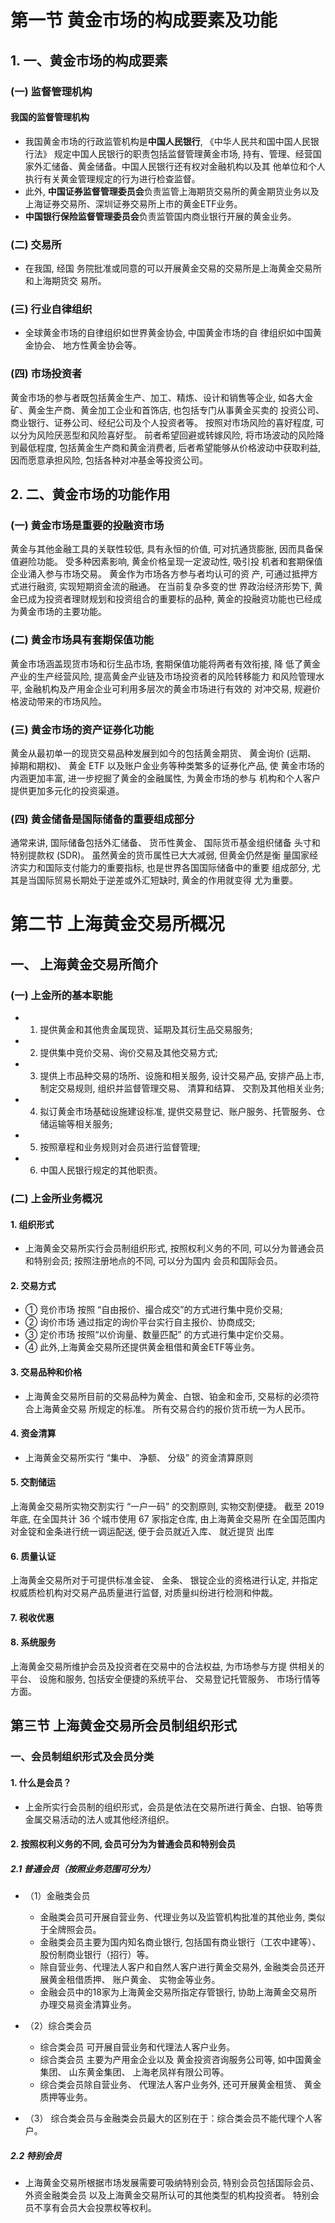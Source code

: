# 第一节 黄金市场的构成要素及功能
## 1. 一、黄金市场的构成要素
### (一) 监督管理机构
#### 我国的监督管理机构
- 我国黄金市场的行政监管机构是**中国人民银行**, 《中华人民共和国中国人民银行法》 规定中国人民银行的职责包括监督管理黄金市场, 持有、管理、经营国家外汇储备、黄金储备。中国人民银行还有权对金融机构以及其 他单位和个人执行有关黄金管理规定的行为进行检查监督。 
- 此外, **中国证券监督管理委员会**负责监管上海期货交易所的黄金期货业务以及上海证券交易所、深圳证券交易所上市的黄金ETF业务。
- **中国银行保险监督管理委员会**负责监管国内商业银行开展的黄金业务。

### (二) 交易所
- 在我国, 经国 务院批准或同意的可以开展黄金交易的交易所是上海黄金交易所和上海期货交 易所。

### (三) 行业自律组织
- 全球黄金市场的自律组织如世界黄金协会, 中国黄金市场的自 律组织如中国黄金协会、 地方性黄金协会等。

### (四) 市场投资者
黄金市场的参与者既包括黄金生产、加工、精炼、设计和销售等企业, 如各大金矿、黄金生产商、黄金加工企业和首饰店, 也包括专门从事黄金买卖的 投资公司、商业银行、证券公司、经纪公司及个人投资者等。 按照对市场风险的喜好程度, 可以分为风险厌恶型和风险喜好型。 前者希望回避或转嫁风险, 将市场波动的风险降到最低程度, 包括黄金生产商和黄金消费者, 后者希望能够从价格波动中获取利益, 因而愿意承担风险, 包括各种对冲基金等投资公司。

## 2. 二、黄金市场的功能作用
### (一) 黄金市场是重要的投融资市场
黄金与其他金融工具的关联性较低, 具有永恒的价值, 可对抗通货膨胀, 因而具备保值避险功能。 受多种因素影响, 黄金价格呈现一定波动性, 吸引投 机者和套期保值企业涌入参与市场交易。 黄金作为市场各方参与者均认可的资 产, 可通过抵押方式进行融资, 实现短期资金流的融通。 在当前复杂多变的世 界政治经济形势下, 黄金已成为投资者理财规划和投资组合的重要标的品种, 黄金的投融资功能也已经成为黄金市场的主要功能。

### (二) 黄金市场具有套期保值功能 
黄金市场涵盖现货市场和衍生品市场, 套期保值功能将两者有效衔接, 降 低了黄金产业的生产经营风险, 提高黄金产业链及市场投资者的风险转移能力 和风险管理水平, 金融机构及产用金企业可利用多层次的黄金市场进行有效的 对冲交易, 规避价格波动带来的市场风险。 

### (三) 黄金市场的资产证券化功能 
黄金从最初单一的现货交易品种发展到如今的包括黄金期货、 黄金询价 (远期、 掉期和期权)、 黄金 ETF 以及账户金业务等种类繁多的证券化产品, 使 黄金市场的内涵更加丰富, 进一步挖掘了黄金的金融属性, 为黄金市场的参与 机构和个人客户提供更加多元化的投资渠道。 

### (四) 黄金储备是国际储备的重要组成部分 
通常来讲, 国际储备包括外汇储备、 货币性黄金、 国际货币基金组织储备 头寸和特别提款权 (SDR)。 虽然黄金的货币属性已大大减弱, 但黄金仍然是衡 量国家经济实力和国际支付能力的重要指标, 也是世界各国国际储备中的重要 组成部分, 尤其是当国际贸易长期处于逆差或外汇短缺时, 黄金的作用就变得 尤为重要。

# 第二节 上海黄金交易所概况
## 一、 上海黄金交易所简介
### (一) 上金所的基本职能 
- 1. 提供黄金和其他贵金属现货、延期及其衍生品交易服务; 
- 2. 提供集中竞价交易、询价交易及其他交易方式; 
- 3. 提供上市品种交易的场所、设施和相关服务, 设计交易产品, 安排产品上市, 制定交易规则, 
    组织并监督管理交易、 清算和结算、 交割及其他相关业务; 
- 4. 拟订黄金市场基础设施建设标准, 提供交易登记、账户服务、托管服务、仓储运输等相关服务;
- 5. 按照章程和业务规则对会员进行监督管理; 
- 6. 中国人民银行规定的其他职责。

### (二) 上金所业务概况
#### 1. 组织形式
- 上海黄金交易所实行会员制组织形式, 
  按照权利义务的不同, 可以分为普通会员和特别会员; 
  按照注册地点的不同, 可以分为国内 会员和国际会员。

#### 2. 交易方式 
- ① 竞价市场 按照 “自由报价、撮合成交”的方式进行集中竞价交易; 
- ② 询价市场 通过指定的询价平台实行自主报价、协商成交; 
- ③ 定价市场 按照“以价询量、数量匹配” 的方式进行集中定价交易。 
- ④ 此外,上海黄金交易所还提供黄金租借和黄金ETF等业务。

#### 3. 交易品种和价格 
- 上海黄金交易所目前的交易品种为黄金、白银、铂金和金币, 交易标的必须符合上海黄金交易
  所规定的标准。 所有交易合约的报价货币统一为人民币。

#### 4. 资金清算 
- 上海黄金交易所实行 “集中、 净额、 分级” 的资金清算原则

#### 5. 交割储运 
上海黄金交易所实物交割实行 “一户一码” 的交割原则, 实物交割便捷。 截至 2019 年底, 在全国共计 36 个城市使用 67 家指定仓库, 由上海黄金交易所 在全国范围内对金锭和金条进行统一调运配送, 便于会员就近入库、 就近提货 出库

#### 6. 质量认证 
上海黄金交易所对于可提供标准金锭、 金条、 银锭企业的资格进行认定, 并指定权威质检机构对交易产品质量进行监督, 对质量纠纷进行检测和仲裁。

#### 7. 税收优惠

#### 8. 系统服务 
上海黄金交易所维护会员及投资者在交易中的合法权益, 为市场参与方提 供相关的平台、 设施和服务, 包括安全便捷的系统平台、 交易登记托管服务、 市场行情等方面。

## 第三节 上海黄金交易所会员制组织形式
### 一、会员制组织形式及会员分类
#### 1. 什么是会员？
- 上金所实行会员制的组织形式，会员是依法在交易所进行黄金、白银、铂等贵金属交易活动的法人或其他经济组织。

#### 2. 按照权利义务的不同, 会员可分为为普通会员和特别会员
##### 2.1 普通会员（按照业务范围可分为）
- （1）金融类会员
  - 金融类会员可开展自营业务、代理业务以及监管机构批准的其他业务, 类似于全牌照会员。
  - 金融类会员主要为国内知名商业银行, 包括国有商业银行（工农中建等）、股份制商业银行（招行）等。 
  - 除自营业务、代理法人客户和自然人客户进行黄金交易外, 金融类会员还开展黄金租借质押、 账户黄金、 实物金等业务。 
  - 金融会员中的18家为上海黄金交易所指定存管银行, 协助上海黄金交易所 办理交易资金清算业务。

- （2）综合类会员
  - 综合类会员 可开展自营业务和代理法人客户业务。
  - 综合类会员 主要为产用金企业以及 黄金投资咨询服务公司等, 如中国黄金集团、 山东黄金集团、 上海老凤祥有限公司等。 
  - 综合类会员除自营业务、 代理法人客户业务外, 还可开展黄金租赁、 黄金质押等业务。

- （3） 综合类会员与金融类会员最大的区别在于：综合类会员不能代理个人客户。

##### 2.2 特别会员
- 上海黄金交易所根据市场发展需要可吸纳特别会员, 特别会员包括国际会员、外资金融类会员
  以及上海黄金交易所认可的其他类型的机构投资者。 特别会员不享有会员大会投票权等权利。

